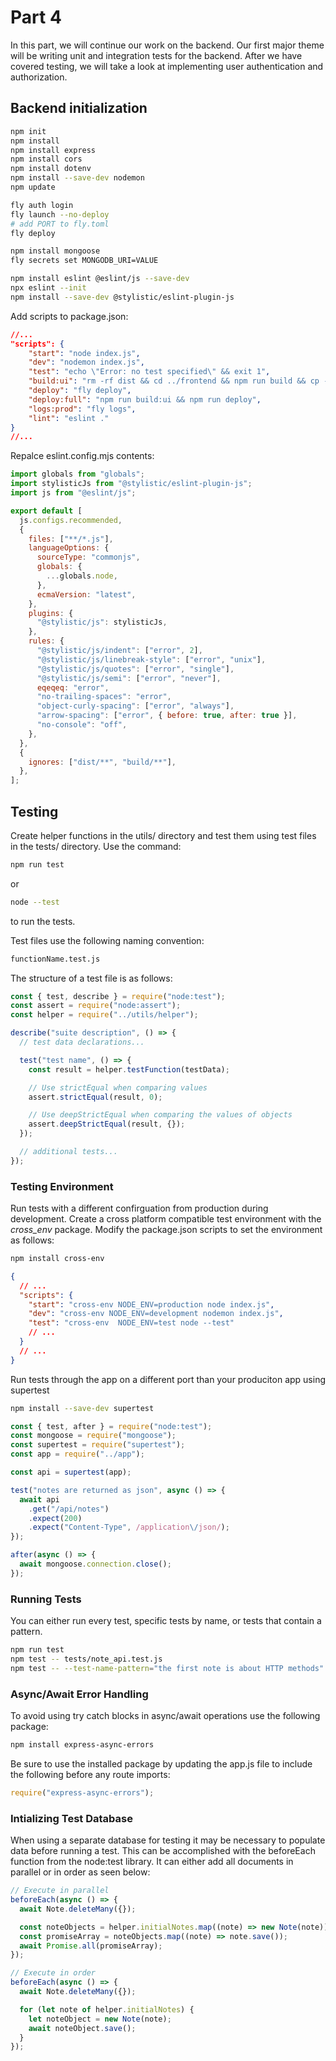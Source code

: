 # Part 4

In this part, we will continue our work on the backend. Our first major theme will be writing unit and integration tests for the backend. After we have covered testing, we will take a look at implementing user authentication and authorization.

## Backend initialization

```bash
npm init
npm install
npm install express
npm install cors
npm install dotenv
npm install --save-dev nodemon
npm update

fly auth login
fly launch --no-deploy
# add PORT to fly.toml
fly deploy

npm install mongoose
fly secrets set MONGODB_URI=VALUE

npm install eslint @eslint/js --save-dev
npx eslint --init
npm install --save-dev @stylistic/eslint-plugin-js
```

Add scripts to package.json:

```json
//...
"scripts": {
    "start": "node index.js",
    "dev": "nodemon index.js",
    "test": "echo \"Error: no test specified\" && exit 1",
    "build:ui": "rm -rf dist && cd ../frontend && npm run build && cp -r dist ../backend",
    "deploy": "fly deploy",
    "deploy:full": "npm run build:ui && npm run deploy",
    "logs:prod": "fly logs",
    "lint": "eslint ."
}
//...
```

Repalce eslint.config.mjs contents:

```mjs
import globals from "globals";
import stylisticJs from "@stylistic/eslint-plugin-js";
import js from "@eslint/js";

export default [
  js.configs.recommended,
  {
    files: ["**/*.js"],
    languageOptions: {
      sourceType: "commonjs",
      globals: {
        ...globals.node,
      },
      ecmaVersion: "latest",
    },
    plugins: {
      "@stylistic/js": stylisticJs,
    },
    rules: {
      "@stylistic/js/indent": ["error", 2],
      "@stylistic/js/linebreak-style": ["error", "unix"],
      "@stylistic/js/quotes": ["error", "single"],
      "@stylistic/js/semi": ["error", "never"],
      eqeqeq: "error",
      "no-trailing-spaces": "error",
      "object-curly-spacing": ["error", "always"],
      "arrow-spacing": ["error", { before: true, after: true }],
      "no-console": "off",
    },
  },
  {
    ignores: ["dist/**", "build/**"],
  },
];
```

## Testing

Create helper functions in the utils/ directory and test them using test files in the tests/ directory.
Use the command:

```bash
npm run test
```

or

```bash
node --test
```

to run the tests.

Test files use the following naming convention:

```bash
functionName.test.js
```

The structure of a test file is as follows:

```javascript
const { test, describe } = require("node:test");
const assert = require("node:assert");
const helper = require("../utils/helper");

describe("suite description", () => {
  // test data declarations...

  test("test name", () => {
    const result = helper.testFunction(testData);

    // Use strictEqual when comparing values
    assert.strictEqual(result, 0);

    // Use deepStrictEqual when comparing the values of objects
    assert.deepStrictEqual(result, {});
  });

  // additional tests...
});
```

### Testing Environment

Run tests with a different confirguation from production during development.
Create a cross platform compatible test environment with the _cross_env_ package. Modify the package.json scripts to set the environment as follows:

```bash
npm install cross-env
```

```json
{
  // ...
  "scripts": {
    "start": "cross-env NODE_ENV=production node index.js",
    "dev": "cross-env NODE_ENV=development nodemon index.js",
    "test": "cross-env  NODE_ENV=test node --test"
    // ...
  }
  // ...
}
```

Run tests through the app on a different port than your produciton app using supertest

```bash
npm install --save-dev supertest
```

```javascript
const { test, after } = require("node:test");
const mongoose = require("mongoose");
const supertest = require("supertest");
const app = require("../app");

const api = supertest(app);

test("notes are returned as json", async () => {
  await api
    .get("/api/notes")
    .expect(200)
    .expect("Content-Type", /application\/json/);
});

after(async () => {
  await mongoose.connection.close();
});
```

### Running Tests

You can either run every test, specific tests by name, or tests that contain a pattern.

```bash
npm run test
npm test -- tests/note_api.test.js
npm test -- --test-name-pattern="the first note is about HTTP methods"
```

### Async/Await Error Handling

To avoid using try catch blocks in async/await operations use the following package:

```bash
npm install express-async-errors
```

Be sure to use the installed package by updating the app.js file to include the following before any route imports:

```javascript
require("express-async-errors");
```

### Intializing Test Database

When using a separate database for testing it may be necessary to populate data before running a test. This can be accomplished with the beforeEach function from the node:test library. It can either add all documents in parallel or in order as seen below:

```javascript
// Execute in parallel
beforeEach(async () => {
  await Note.deleteMany({});

  const noteObjects = helper.initialNotes.map((note) => new Note(note));
  const promiseArray = noteObjects.map((note) => note.save());
  await Promise.all(promiseArray);
});

// Execute in order
beforeEach(async () => {
  await Note.deleteMany({});

  for (let note of helper.initialNotes) {
    let noteObject = new Note(note);
    await noteObject.save();
  }
});
```
